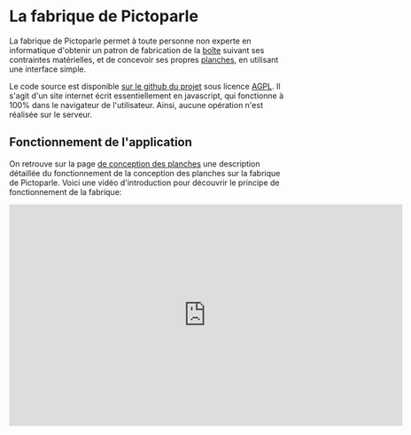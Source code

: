 # La fabrique de Pictoparle

La fabrique de Pictoparle permet à toute personne non experte en informatique d'obtenir un patron de fabrication de la [boîte](materiel.md) suivant ses contraintes matérielles, et de concevoir ses propres [planches](planches.md), en utilisant une interface simple.

Le code source est disponible [sur le github du projet](https://github.com/jmtrivial/pictoparle-fabrique) sous licence [AGPL](https://fr.wikipedia.org/wiki/GNU_Affero_General_Public_License). Il s'agit d'un site internet écrit essentiellement en javascript, qui fonctionne à 100% dans le navigateur de l'utilisateur. Ainsi, aucune opération n'est réalisée sur le serveur.

## Fonctionnement de l'application

On retrouve sur la page [de conception des planches](conception-planches.md) une description détaillée du fonctionnement de la conception des planches sur la fabrique de Pictoparle. Voici une vidéo d'introduction pour découvrir le principe de fonctionnement de la fabrique:

<div class="center"><iframe width="710" height="400" src="https://www.youtube.com/embed/SOI7z4aCWHQ" frameborder="0" allow="accelerometer; autoplay; encrypted-media; gyroscope; picture-in-picture" allowfullscreen></iframe></div>
